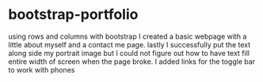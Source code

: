 # bootstrap-portfolio
using rows and columns with bootstrap I created a basic webpage with a little about myself and a contact me page. 
lastly I successfully put the text along side my portrait image but I could not figure out how to have text fill entire width of screen when the page broke. 
I added links for the toggle bar to work with phones
